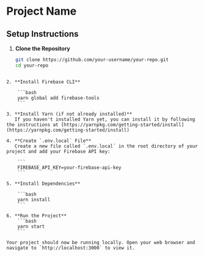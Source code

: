 # Project Name

## Setup Instructions

1. **Clone the Repository**
    ```bash
    git clone https://github.com/your-username/your-repo.git
    cd your-repo
    ```

````

2. **Install Firebase CLI**

    ```bash
    yarn global add firebase-tools
    ```

3. **Install Yarn (if not already installed)**
   If you haven't installed Yarn yet, you can install it by following the instructions at [https://yarnpkg.com/getting-started/install](https://yarnpkg.com/getting-started/install)

4. **Create `.env.local` File**
   Create a new file called `.env.local` in the root directory of your project and add your Firebase API key:

    ```
    FIREBASE_API_KEY=your-firebase-api-key
    ```

5. **Install Dependencies**

    ```bash
    yarn install
    ```

6. **Run the Project**
    ```bash
    yarn start
    ```

Your project should now be running locally. Open your web browser and navigate to `http://localhost:3000` to view it.


````
